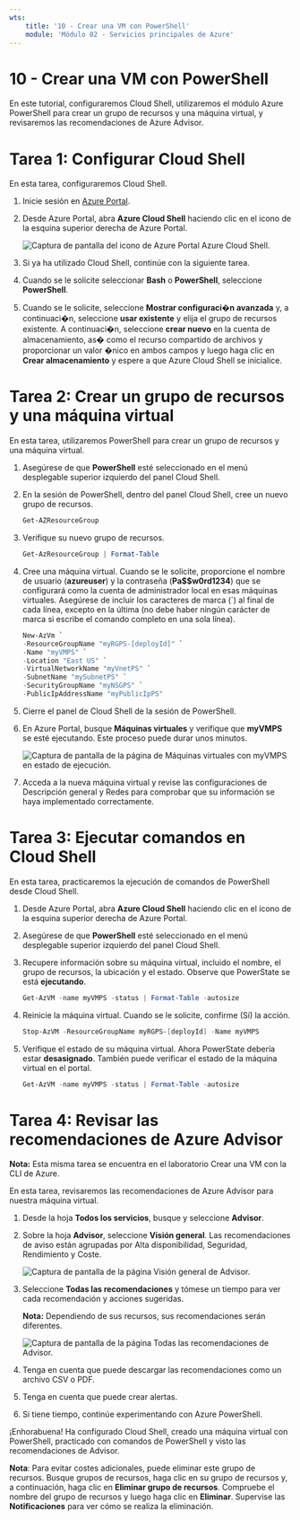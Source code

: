 ```yaml
---
wts:
    title: '10 - Crear una VM con PowerShell'
    module: 'Módulo 02 - Servicios principales de Azure'
---
```

# 10 - Crear una VM con PowerShell

En este tutorial, configuraremos Cloud Shell, utilizaremos el módulo Azure PowerShell para crear un grupo de recursos y una máquina virtual, y revisaremos las recomendaciones de Azure Advisor. 

# Tarea 1: Configurar Cloud Shell

En esta tarea, configuraremos Cloud Shell. 

1. Inicie sesión en [Azure Portal](https://portal.azure.com).

2. Desde Azure Portal, abra **Azure Cloud Shell** haciendo clic en el icono de la esquina superior derecha de Azure Portal.

    ![Captura de pantalla del icono de Azure Portal Azure Cloud Shell.](../images/1002.png)

3. Si ya ha utilizado Cloud Shell, continúe con la siguiente tarea. 

4. Cuando se le solicite seleccionar **Bash** o **PowerShell**, seleccione **PowerShell**. 

5. Cuando se le solicite, seleccione **Mostrar configuraci�n avanzada** y, a continuaci�n, seleccione **usar existente** y elija el grupo de recursos existente. A continuaci�n, seleccione **crear nuevo** en la cuenta de almacenamiento, as� como el recurso compartido de archivos y proporcionar un valor �nico en ambos campos y luego haga clic en **Crear almacenamiento** y espere a que Azure Cloud Shell se inicialice. 

# Tarea 2: Crear un grupo de recursos y una máquina virtual

En esta tarea, utilizaremos PowerShell para crear un grupo de recursos y una máquina virtual.  

1. Asegúrese de que **PowerShell** esté seleccionado en el menú desplegable superior izquierdo del panel Cloud Shell.

2. En la sesión de PowerShell, dentro del panel Cloud Shell, cree un nuevo grupo de recursos. 

    ```PowerShell
    Get-AZResourceGroup
    ```

3. Verifique su nuevo grupo de recursos. 

    ```PowerShell
    Get-AzResourceGroup | Format-Table
    ```

4. Cree una máquina virtual. Cuando se le solicite, proporcione el nombre de usuario (**azureuser**) y la contraseña (**Pa$$w0rd1234**) que se configurará como la cuenta de administrador local en esas máquinas virtuales. Asegúrese de incluir los caracteres de marca (`) al final de cada línea, excepto en la última (no debe haber ningún carácter de marca si escribe el comando completo en una sola línea).

    ```PowerShell
    New-AzVm `
    -ResourceGroupName "myRGPS-[deployId]" `
    -Name "myVMPS" `
    -Location "East US" `
    -VirtualNetworkName "myVnetPS" `
    -SubnetName "mySubnetPS" `
    -SecurityGroupName "myNSGPS" `
    -PublicIpAddressName "myPublicIpPS"
    ```

5. Cierre el panel de Cloud Shell de la sesión de PowerShell.

6. En Azure Portal, busque **Máquinas virtuales** y verifique que **myVMPS** se esté ejecutando. Este proceso puede durar unos minutos.

    ![Captura de pantalla de la página de Máquinas virtuales con myVMPS en estado de ejecución.](../images/1001.png)

7. Acceda a la nueva máquina virtual y revise las configuraciones de Descripción general y Redes para comprobar que su información se haya implementado correctamente. 

# Tarea 3: Ejecutar comandos en Cloud Shell

En esta tarea, practicaremos la ejecución de comandos de PowerShell desde Cloud Shell. 

1. Desde Azure Portal, abra **Azure Cloud Shell** haciendo clic en el icono de la esquina superior derecha de Azure Portal.

2. Asegúrese de que **PowerShell** esté seleccionado en el menú desplegable superior izquierdo del panel Cloud Shell.

3. Recupere información sobre su máquina virtual, incluido el nombre, el grupo de recursos, la ubicación y el estado. Observe que PowerState se está **ejecutando**.

    ```PowerShell
    Get-AzVM -name myVMPS -status | Format-Table -autosize
    ```

4. Reinicie la máquina virtual. Cuando se le solicite, confirme (Sí) la acción. 

    ```PowerShell
    Stop-AzVM -ResourceGroupName myRGPS-[deployId] -Name myVMPS
    ```

5. Verifique el estado de su máquina virtual. Ahora PowerState debería estar **desasignado**. También puede verificar el estado de la máquina virtual en el portal. 

    ```PowerShell
    Get-AzVM -name myVMPS -status | Format-Table -autosize
    ```

# Tarea 4: Revisar las recomendaciones de Azure Advisor

**Nota:** Esta misma tarea se encuentra en el laboratorio Crear una VM con la CLI de Azure. 

En esta tarea, revisaremos las recomendaciones de Azure Advisor para nuestra máquina virtual. 

1. Desde la hoja **Todos los servicios**, busque y seleccione **Advisor**. 

2. Sobre la hoja **Advisor**, seleccione **Visión general**. Las recomendaciones de aviso están agrupadas por Alta disponibilidad, Seguridad, Rendimiento y Coste. 

    ![Captura de pantalla de la página Visión general de Advisor. ](../images/1003.png)

3. Seleccione **Todas las recomendaciones** y tómese un tiempo para ver cada recomendación y acciones sugeridas. 

    **Nota:** Dependiendo de sus recursos, sus recomendaciones serán diferentes. 

    ![Captura de pantalla de la página Todas las recomendaciones de Advisor. ](../images/1004.png)

4. Tenga en cuenta que puede descargar las recomendaciones como un archivo CSV o PDF. 

5. Tenga en cuenta que puede crear alertas. 

6. Si tiene tiempo, continúe experimentando con Azure PowerShell. 

¡Enhorabuena! Ha configurado Cloud Shell, creado una máquina virtual con PowerShell, practicado con comandos de PowerShell y visto las recomendaciones de Advisor.

**Nota**: Para evitar costes adicionales, puede eliminar este grupo de recursos. Busque grupos de recursos, haga clic en su grupo de recursos y, a continuación, haga clic en **Eliminar grupo de recursos**. Compruebe el nombre del grupo de recursos y luego haga clic en **Eliminar**. Supervise las **Notificaciones** para ver cómo se realiza la eliminación.
